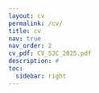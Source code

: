 ```yaml
---
layout: cv
permalink: /cv/
title: cv
nav: true
nav_order: 2
cv_pdf: CV_SJC_2025.pdf
description: #
toc:
  sidebar: right
---
```

